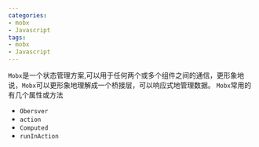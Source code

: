 ```yaml
---
categories:
- mobx
- Javascript
tags:
- mobx
- Javascript
---
```

`Mobx`是一个状态管理方案,可以用于任何两个或多个组件之间的通信，更形象地说，`Mobx`可以更形象地理解成一个桥接层，可以响应式地管理数据。
`Mobx`常用的有几个属性或方法
 - `Obersver`
 - `action`
 - `Computed`
 - `runInAction`
